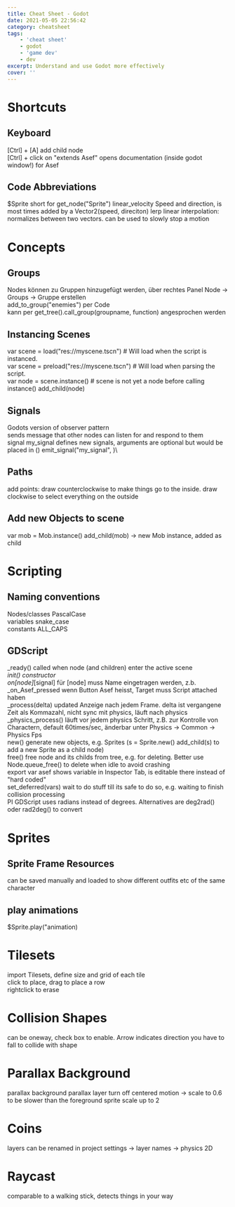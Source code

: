 ```yaml
---
title: Cheat Sheet - Godot
date: 2021-05-05 22:56:42
category: cheatsheet
tags:
    - 'cheat sheet'
    - godot
    - 'game dev'
    - dev
excerpt: Understand and use Godot more effectively
cover: ''
---
```


# Shortcuts
## Keyboard
[Ctrl] + [A]        add child node  
[Ctrl] + click on "extends Asef" opens documentation (inside godot window!) for Asef
## Code Abbreviations
$Sprite             short for get_node("Sprite") 
linear_velocity     Speed and direction, is most times added by a Vector2(speed, direciton) 
lerp                linear interpolation: normalizes between two vectors. can be used to slowly stop a motion

# Concepts
## Groups
Nodes können zu Gruppen hinzugefügt werden, über rechtes Panel Node -> Groups -> Gruppe erstellen   
add_to_group("enemies") per Code  
kann per get_tree().call_group(groupname, function) angesprochen werden  

## Instancing Scenes
var scene = load("res://myscene.tscn") # Will load when the script is instanced.  
var scene = preload("res://myscene.tscn") # Will load when parsing the script.  
var node = scene.instance()  # scene is not yet a node before calling instance()
add_child(node)  

## Signals
Godots version of observer pattern  
sends message that other nodes can listen for and respond to them  
signal my_signal defines new signals, arguments are optional but would be placed in ()
emit_signal("my_signal", <optional variables>)\

## Paths
add points: draw counterclockwise to make things go to the inside. draw clockwise to select everything on the outside  

## Add new Objects to scene
var mob = Mob.instance()    add_child(mob)  -> new Mob instance, added as child

# Scripting
## Naming conventions
Nodes/classes       PascalCase  
variables           snake_case  
constants           ALL_CAPS  

## GDScript
_ready()                called when node (and children) enter the active scene  
_init()                 constructor   
_on_[node]_[signal]     für [node] muss Name eingetragen werden, z.b. _on_Asef_pressed wenn Button Asef heisst, Target muss Script attached haben   
_process(delta)         updated Anzeige nach jedem Frame. delta ist vergangene Zeit als Kommazahl, nicht sync mit physics, läuft nach physics  
_physics_process()      läuft vor jedem physics Schritt, z.B. zur Kontrolle von Charactern, default 60times/sec, änderbar unter Physics -> Common -> Physics Fps  
new()                   generate new objects, e.g. Sprites (s = Sprite.new() add_child(s) to add a new Sprite as a child node)  
free()                  free node and its childs from tree, e.g. for deleting. Better use Node.queue_free() to delete when idle to avoid crashing  
export var asef         shows variable in Inspector Tab, is editable there instead of "hard coded"  
set_deferred(vars)      wait to do stuff till its safe to do so, e.g. waiting to finish collision processing   
PI                      GDScript uses radians instead of degrees. Alternatives are deg2rad() oder rad2deg() to convert  

# Sprites
## Sprite Frame Resources
can be saved manually and loaded to show different outfits etc of the same character  

## play animations
$Sprite.play("animation)  

# Tilesets
import Tilesets, define size and grid of each tile  
click to place, drag to place a row  
rightclick to erase  

# Collision Shapes
can be oneway, check box to enable. Arrow indicates direction you have to fall to collide with shape  

# Parallax Background
parallax background
    parallax layer
    turn off centered
    motion -> scale to 0.6 to be slower than the foreground
        sprite
        scale up to 2

# Coins
layers can be renamed in project settings -> layer names -> physics 2D

# Raycast
comparable to a walking stick, detects things in your way


